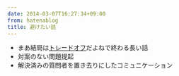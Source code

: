 ```yaml
---
date: 2014-03-07T16:27:34+09:00
from: hatenablog
title: 避けたい話
---
```


<ul>
<li>まあ結局は<a class="keyword" href="http://d.hatena.ne.jp/keyword/%A5%C8%A5%EC%A1%BC%A5%C9%A5%AA%A5%D5">トレードオフ</a>だよねで終わる長い話</li>
<li>対案のない問題提起</li>
<li>解決済みの質問者を置き去りにしたコミュニケーション</li>
</ul>


